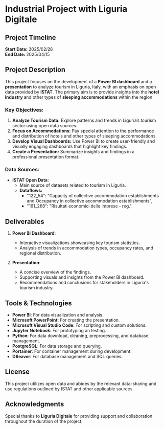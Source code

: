 # Industrial Project with Liguria Digitale

## Project Timeline
**Start Date:** 2025/02/28  
**End Date:** 2025/04/15  

## Project Description
This project focuses on the development of a **Power BI dashboard** and a **presentation** to analyze tourism in Liguria, Italy, with an emphasis on open data provided by **ISTAT**. The primary aim is to provide insights into the **hotel industry** and other types of **sleeping accommodations** within the region.

### Key Objectives:
1. **Analyze Tourism Data:** Explore patterns and trends in Liguria’s tourism sector using open data sources.  
2. **Focus on Accommodations:** Pay special attention to the performance and distribution of hotels and other types of sleeping accommodations.  
3. **Develop Visual Dashboards:** Use Power BI to create user-friendly and visually engaging dashboards that highlight key findings.  
4. **Create a Presentation:** Summarize insights and findings in a professional presentation format.

### Data Sources:
- **ISTAT Open Data:**
  - Main source of datasets related to tourism in Liguria.
  - **Dataflows:**
      - "122_54": "Capacity of collective accommodation establishments and Occupancy in collective accommodation establishments",
      - "161_268": "Risultati economici delle imprese - reg.".

## Deliverables
1. **Power BI Dashboard**:  
   - Interactive visualizations showcasing key tourism statistics.  
   - Analysis of trends in accommodation types, occupancy rates, and regional distribution.
   
2. **Presentation**:  
   - A concise overview of the findings.  
   - Supporting visuals and insights from the Power BI dashboard.  
   - Recommendations and conclusions for stakeholders in Liguria's tourism industry.

## Tools & Technologies
- **Power BI**: For data visualization and analysis.  
- **Microsoft PowerPoint**: For creating the presentation.  
- **Microsoft Visual Studio Code**: For scripting and custom solutions.  
- **Jupyter Notebook**: For prototyping an testing.
- **Python**: For data download, cleaning, preprocessing, and database management.
- **PostgreSQL**: For data storage and querying.  
- **Portainer**: For container management during development.  
- **DBeaver**: For database management and SQL queries.

## License
This project utilizes open data and abides by the relevant data-sharing and use regulations outlined by ISTAT and other applicable sources.

## Acknowledgments
Special thanks to **Liguria Digitale** for providing support and collaboration throughout the duration of the project.
